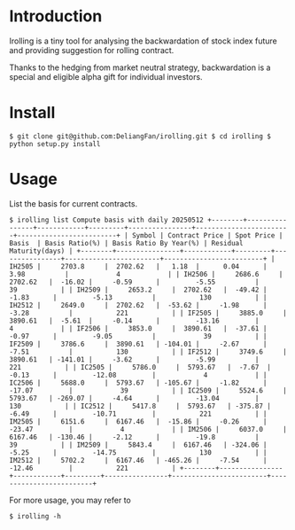 # Introduction
Irolling is a tiny tool for analysing the backwardation of stock index future and providing suggestion for rolling contract.

Thanks to the hedging from market neutral strategy, backwardation is a special and eligible alpha gift for individual investors.

# Install

`
$ git clone git@github.com:DeliangFan/irolling.git
$ cd irolling
$ python setup.py install
`

# Usage

List the basis for current contracts.

`
$ irolling list
Compute basis with daily 20250512
+--------+----------------+------------+---------+----------------+------------------------+-------------------------+
| Symbol | Contract Price | Spot Price |  Basis  | Basis Ratio(%) | Basis Ratio By Year(%) | Residual Maturity(days) |
+--------+----------------+------------+---------+----------------+------------------------+-------------------------+
| IH2505 |     2703.8     |  2702.62   |   1.18  |      0.04      |          3.98          |            4            |
| IH2506 |     2686.6     |  2702.62   |  -16.02 |     -0.59      |         -5.55          |            39           |
| IH2509 |     2653.2     |  2702.62   |  -49.42 |     -1.83      |         -5.13          |           130           |
| IH2512 |     2649.0     |  2702.62   |  -53.62 |     -1.98      |         -3.28          |           221           |
| IF2505 |     3885.0     |  3890.61   |  -5.61  |     -0.14      |         -13.16         |            4            |
| IF2506 |     3853.0     |  3890.61   |  -37.61 |     -0.97      |         -9.05          |            39           |
| IF2509 |     3786.6     |  3890.61   | -104.01 |     -2.67      |         -7.51          |           130           |
| IF2512 |     3749.6     |  3890.61   | -141.01 |     -3.62      |         -5.99          |           221           |
| IC2505 |     5786.0     |  5793.67   |  -7.67  |     -0.13      |         -12.08         |            4            |
| IC2506 |     5688.0     |  5793.67   | -105.67 |     -1.82      |         -17.07         |            39           |
| IC2509 |     5524.6     |  5793.67   | -269.07 |     -4.64      |         -13.04         |           130           |
| IC2512 |     5417.8     |  5793.67   | -375.87 |     -6.49      |         -10.71         |           221           |
| IM2505 |     6151.6     |  6167.46   |  -15.86 |     -0.26      |         -23.47         |            4            |
| IM2506 |     6037.0     |  6167.46   | -130.46 |     -2.12      |         -19.8          |            39           |
| IM2509 |     5843.4     |  6167.46   | -324.06 |     -5.25      |         -14.75         |           130           |
| IM2512 |     5702.2     |  6167.46   | -465.26 |     -7.54      |         -12.46         |           221           |
+--------+----------------+------------+---------+----------------+------------------------+-------------------------+
`

For more usage, you may refer to

`
$ irolling -h
`